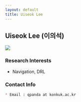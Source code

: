 ```yaml
---
layout: default
title: Uiseok Lee
---
```


## Uiseok Lee (이의석)
![](/assets/img/profile/profile_LeeUiseok.jpg)

### Research Interests
* Navigation, DRL
### Contact Info
```markdown
* Email : qpanda at konkuk.ac.kr
```